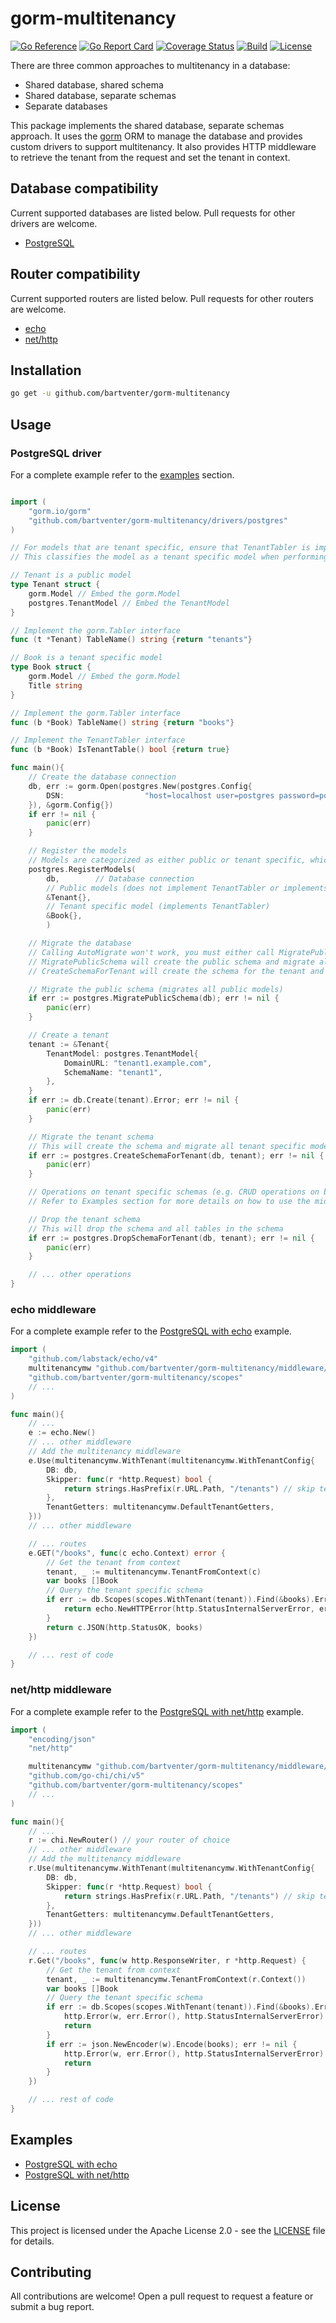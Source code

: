 # gorm-multitenancy

[![Go Reference](https://pkg.go.dev/badge/github.com/bartventer/gorm-multitenancy.svg)](https://pkg.go.dev/github.com/bartventer/gorm-multitenancy)
[![Go Report Card](https://goreportcard.com/badge/github.com/bartventer/gorm-multitenancy)](https://goreportcard.com/report/github.com/bartventer/gorm-multitenancy)
[![Coverage Status](https://coveralls.io/repos/github/bartventer/gorm-multitenancy/badge.svg?branch=master)](https://coveralls.io/github/bartventer/gorm-multitenancy?branch=master)
[![Build](https://github.com/bartventer/gorm-multitenancy/actions/workflows/go.yml/badge.svg)](https://github.com/bartventer/gorm-multitenancy/actions/workflows/go.yml)
[![License](https://img.shields.io/github/license/bartventer/gorm-multitenancy.svg)](LICENSE)

There are three common approaches to multitenancy in a database:
- Shared database, shared schema
- Shared database, separate schemas
- Separate databases

This package implements the shared database, separate schemas approach. It uses the [gorm](https://gorm.io/) ORM to manage the database and provides custom drivers to support multitenancy. It also provides HTTP middleware to retrieve the tenant from the request and set the tenant in context.

## Database compatibility
Current supported databases are listed below. Pull requests for other drivers are welcome.
- [PostgreSQL](https://www.postgresql.org/)

## Router compatibility
Current supported routers are listed below. Pull requests for other routers are welcome.
- [echo](https://echo.labstack.com/docs)
- [net/http](https://golang.org/pkg/net/http/)

## Installation

```bash
go get -u github.com/bartventer/gorm-multitenancy
```

## Usage

### PostgreSQL driver
For a complete example refer to the [examples](#examples) section.
```go

import (
    "gorm.io/gorm"
    "github.com/bartventer/gorm-multitenancy/drivers/postgres"
)

// For models that are tenant specific, ensure that TenantTabler is implemented
// This classifies the model as a tenant specific model when performing subsequent migrations

// Tenant is a public model
type Tenant struct {
    gorm.Model // Embed the gorm.Model
    postgres.TenantModel // Embed the TenantModel
}

// Implement the gorm.Tabler interface
func (t *Tenant) TableName() string {return "tenants"}

// Book is a tenant specific model
type Book struct {
    gorm.Model // Embed the gorm.Model
    Title string
}

// Implement the gorm.Tabler interface
func (b *Book) TableName() string {return "books"}

// Implement the TenantTabler interface
func (b *Book) IsTenantTable() bool {return true}

func main(){
    // Create the database connection
    db, err := gorm.Open(postgres.New(postgres.Config{
        DSN:                  "host=localhost user=postgres password=postgres dbname=postgres port=5432 sslmode=disable",
    }), &gorm.Config{})
    if err != nil {
        panic(err)
    }

    // Register the models
    // Models are categorized as either public or tenant specific, which allow for simpler migrations
    postgres.RegisterModels(
        db,        // Database connection
        // Public models (does not implement TenantTabler or implements TenantTabler with IsTenantTable() returning false)
        &Tenant{},  
        // Tenant specific model (implements TenantTabler)
        &Book{},
        )

    // Migrate the database
    // Calling AutoMigrate won't work, you must either call MigratePublicSchema or CreateSchemaForTenant
    // MigratePublicSchema will create the public schema and migrate all public models
    // CreateSchemaForTenant will create the schema for the tenant and migrate all tenant specific models

    // Migrate the public schema (migrates all public models)
    if err := postgres.MigratePublicSchema(db); err != nil {
        panic(err)
    }

    // Create a tenant
    tenant := &Tenant{
        TenantModel: postgres.TenantModel{
            DomainURL: "tenant1.example.com",
            SchemaName: "tenant1",
        },
    }
    if err := db.Create(tenant).Error; err != nil {
        panic(err)
    }

    // Migrate the tenant schema
    // This will create the schema and migrate all tenant specific models
    if err := postgres.CreateSchemaForTenant(db, tenant); err != nil {
        panic(err)
    }

    // Operations on tenant specific schemas (e.g. CRUD operations on books)
    // Refer to Examples section for more details on how to use the middleware

    // Drop the tenant schema
    // This will drop the schema and all tables in the schema
    if err := postgres.DropSchemaForTenant(db, tenant); err != nil {
        panic(err)
    }

    // ... other operations
}
```

### echo middleware
For a complete example refer to the [PostgreSQL with echo](https://github.com/bartventer/gorm-multitenancy/tree/master/internal/examples/echo) example.
```go
import (
    "github.com/labstack/echo/v4"
    multitenancymw "github.com/bartventer/gorm-multitenancy/middleware/echo"
    "github.com/bartventer/gorm-multitenancy/scopes"
    // ...
)

func main(){
    // ...
    e := echo.New()
    // ... other middleware
    // Add the multitenancy middleware
    e.Use(multitenancymw.WithTenant(multitenancymw.WithTenantConfig{
        DB: db,
        Skipper: func(r *http.Request) bool {
			return strings.HasPrefix(r.URL.Path, "/tenants") // skip tenant routes
		},
        TenantGetters: multitenancymw.DefaultTenantGetters,
    }))
    // ... other middleware

    // ... routes
    e.GET("/books", func(c echo.Context) error {
        // Get the tenant from context
        tenant, _ := multitenancymw.TenantFromContext(c)
        var books []Book
        // Query the tenant specific schema
        if err := db.Scopes(scopes.WithTenant(tenant)).Find(&books).Error; err != nil {
            return echo.NewHTTPError(http.StatusInternalServerError, err.Error())
        }
        return c.JSON(http.StatusOK, books)
    })

    // ... rest of code
}

```

### net/http middleware
For a complete example refer to the [PostgreSQL with net/http](https://github.com/bartventer/gorm-multitenancy/tree/master/internal/examples/nethttp) example.
```go
import (
    "encoding/json"
    "net/http"

    multitenancymw "github.com/bartventer/gorm-multitenancy/middleware/nethttp"
    "github.com/go-chi/chi/v5"
    "github.com/bartventer/gorm-multitenancy/scopes"
    // ...
)

func main(){
    // ...
    r := chi.NewRouter() // your router of choice
    // ... other middleware
    // Add the multitenancy middleware
    r.Use(multitenancymw.WithTenant(multitenancymw.WithTenantConfig{
        DB: db,
        Skipper: func(r *http.Request) bool {
            return strings.HasPrefix(r.URL.Path, "/tenants") // skip tenant routes
        },
        TenantGetters: multitenancymw.DefaultTenantGetters, 
    }))
    // ... other middleware

    // ... routes
    r.Get("/books", func(w http.ResponseWriter, r *http.Request) {
        // Get the tenant from context
        tenant, _ := multitenancymw.TenantFromContext(r.Context())
        var books []Book
        // Query the tenant specific schema
        if err := db.Scopes(scopes.WithTenant(tenant)).Find(&books).Error; err != nil {
            http.Error(w, err.Error(), http.StatusInternalServerError)
            return
        }
        if err := json.NewEncoder(w).Encode(books); err != nil {
            http.Error(w, err.Error(), http.StatusInternalServerError)
            return
        }
    })

    // ... rest of code
}

```


## Examples

- [PostgreSQL with echo](https://github.com/bartventer/gorm-multitenancy/tree/master/internal/examples/echo)
- [PostgreSQL with net/http](https://github.com/bartventer/gorm-multitenancy/tree/master/internal/examples/nethttp)

## License

This project is licensed under the Apache License 2.0 - see the [LICENSE](LICENSE) file for details.

## Contributing

All contributions are welcome! Open a pull request to request a feature or submit a bug report.